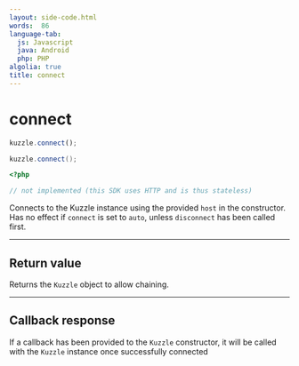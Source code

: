 ```yaml
---
layout: side-code.html
words:  86
language-tab:
  js: Javascript
  java: Android
  php: PHP
algolia: true
title: connect
---
```


# connect

```js
kuzzle.connect();
```

```java
kuzzle.connect();
```

```php
<?php

// not implemented (this SDK uses HTTP and is thus stateless)
```

Connects to the Kuzzle instance using the provided `host` in the constructor.
Has no effect if ``connect`` is set to ``auto``, unless ``disconnect`` has been called first.

---

## Return value

Returns the `Kuzzle` object to allow chaining.

---

## Callback response

If a callback has been provided to the `Kuzzle` constructor, it will be called with the `Kuzzle` instance once successfully connected
